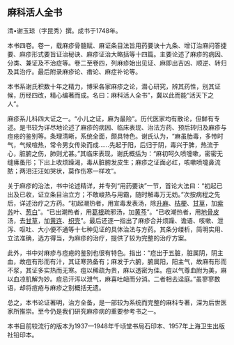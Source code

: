## 麻科活人全书

清•谢玉琼（字昆秀〉撰。成书于1748年。

本书四卷。卷一，载麻疹骨髓赋、麻证条目法旨用药要诀十九条、增订治麻问答捷要、麻疹形式要旨证治秘诀、麻疹证治大略括等十四篇。主要论述了麻疹的病因、分类、兼证及不治症等。卷二至卷四，列麻疹始出见证、麻即出吉凶、顺逆、转归及其治疗。最后附录麻疹论、瘄论、麻症补论等。

本书系谢氏积数十年之精力，博采各家麻疹之论，潜心研究，辨其药性，别其证候，历经四改，精心编著而成。名曰：麻科活人全书”，冀以此而能“活天下之人”。

麻疹系儿科四大证之一。“小儿之证，麻为最险”。历代医家均有散论，但鲜有专述。是书较为详尽地论述了麻疹的病因、临床表现、治法方药、预后转归及麻疹与痘疮的鉴别等。条理清晰，系统全面，颇具特色。谢氏认为，“麻虽胎毒，多带时气，气候喧热，常令男女传染而成……先起于阳，后归于阴，毒兴于脾，热流于心，脏腑之伤，肺则尤甚。”其临床表现，谢氏概括为：“麻初呵久喷嚏嗽，密密无缝疿蚤形；下出上收烦躁渴，毒从脏腑发皮生；麻疹之证面必红，咳嗽喷嚏鼻流脓；两泪汪汪如哭状，莫作伤寒一样攻”。

关于麻疹的治法，书中论述精详，并专列“用药要诀”一节，首论大法曰：“初起已出及已收，证立条目治立方；不敢峻热与用霸，随时解毒万无妨。”次按病程之先后，详述治疗之方药。“初起潮热者，用宣毒发表汤，除[升麻](https://www.gmzyjc.com/read/bc/bc01-1.2.10.0.0.md)、[桔梗](https://www.gmzyjc.com/read/bc/bc16-0.2.2.0.0.md)、[甘草](https://www.gmzyjc.com/read/bc/bc17-0.1.8.0.0.md)，加[紫苏](https://www.gmzyjc.com/read/bc/bc01-1.1.3.0.0.md)叶、[葱白](https://www.gmzyjc.com/read/bc/bc01-1.1.14.0.0.md)”。“已出潮热者，用[葛根](https://www.gmzyjc.com/read/bc/bc01-1.2.8.0.0.md)疏邪汤，加[黄芩](https://www.gmzyjc.com/read/bc/bc03-0.2.1.0.0.md)”。“已收潮热者，用[地骨皮](https://www.gmzyjc.com/read/bc/bc03-0.5.3.0.0.md)汤，去[甘草](https://www.gmzyjc.com/read/bc/bc17-0.1.8.0.0.md)，加[黄连](https://www.gmzyjc.com/read/bc/bc03-0.2.2.0.0.md)、[枳壳](https://www.gmzyjc.com/read/bc/bc11-0.0.3.0.0.md)”。最后还逐一指出了麻疹合并烦躁、谵语、咳嗽、泄泻、呕吐、大小便不通等十七种见证的具体治法与方药。其条分缕析，简明实用、立法准确，选方得当，为麻疹的治疗，提供了较为完整的治疗方案。

此外，书中对麻疹与痘疮的鉴别也很有特色。指出：“痘出于五脏，脏属阴，阴主血，故痘有形而有汁，其证寒热备有；麻发于六腑，腑属阳，阳主气，故麻有形而不浆，其证多实热而无寒。痘以稀疏为贵，麻以透密为佳。痘以气尊血附为美，麻以血凉肌解为妙。痘忌汗泻以泄气，麻喜吐衄而分消。二者相去迳庭。”虽寥寥数语，却将痘疮与麻疹之别概括无遗。

总之，本书论证著明，治方全备，是一部较为系统而完整的麻科专著，深为后世医家所推崇。至今仍是我们研究麻疹病的重要参考书之一。

本书目前较流行的版本为1937—1948年千顷堂书局石印本、1957年上海卫生出版社铅印本。
